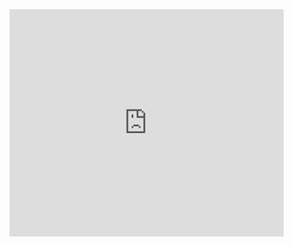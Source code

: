 <iframe src="https://scratch.mit.edu/projects/10128407/embed" allowtransparency="true" width="485" height="402" frameborder="0" scrolling="no" allowfullscreen></iframe>
